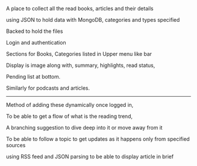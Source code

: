 
A place to collect all the read books, articles and their details

using JSON to hold data with MongoDB, categories and types specified

Backed to hold the files

Login and authentication 

Sections for Books, Categories listed in Upper menu like bar

Display is image along with, summary, highlights, read status,

Pending list at bottom.

Similarly for podcasts and articles.

___

Method of adding these dynamically once logged in,

To be able to get a flow of what is the reading trend,

A branching suggestion to dive deep into it or move away from it

To be able to follow a topic to get updates as it happens only from specified sources

using RSS feed and JSON parsing to be able to display article in brief



